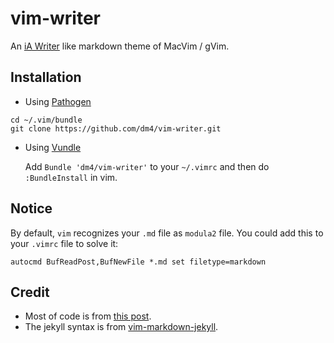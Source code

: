 # vim-writer

An [iA Writer](http://www.iawriter.com) like markdown theme of MacVim / gVim.

## Installation

- Using [Pathogen](http://www.vim.org/scripts/script.php?script_id=2332)

```
cd ~/.vim/bundle
git clone https://github.com/dm4/vim-writer.git
```

- Using [Vundle](https://github.com/gmarik/vundle)

    Add `Bundle 'dm4/vim-writer'` to your `~/.vimrc` and then do `:BundleInstall` in vim.


## Notice

By default, `vim` recognizes your `.md` file as `modula2` file. You could add this to your `.vimrc` file to solve it:

    autocmd BufReadPost,BufNewFile *.md set filetype=markdown

## Credit

- Most of code is from [this post](http://astrails.com/blog/2013/8/12/writing-markdown-with-style-in-vim).
- The jekyll syntax is from [vim-markdown-jekyll](https://github.com/PProvost/vim-markdown-jekyll/).
